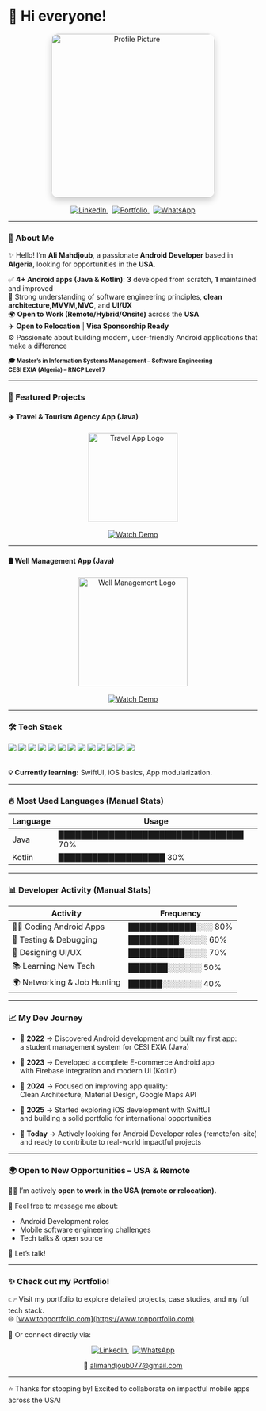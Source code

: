 # 👦 Hi everyone!

<div align="center">
  <img src="FREE%20.png" alt="Profile Picture" width="330" style="border-radius: 14px; box-shadow: 0 6px 14px rgba(0,0,0,0.2);" />
</div>

<br/>

<div align="center">

  <!-- LinkedIn -->
  <a href="https://www.linkedin.com/in/ali-mahdjoub-709b351ba/" target="_blank">
    <img src="https://img.shields.io/badge/LinkedIn-0A66C2?style=for-the-badge&logo=linkedin&logoColor=white" alt="LinkedIn" />
  </a>
  &nbsp;

  <!-- Portfolio (noir simple) -->
  <a href="https://tonportfolio.com" target="_blank">
    <img src="https://img.shields.io/badge/Portfolio-000000?style=for-the-badge&logo=firefox&logoColor=white" alt="Portfolio" />
  </a>
  &nbsp;

  <!-- WhatsApp -->
  <a href="https://wa.me/213671236181" target="_blank">
    <img src="https://img.shields.io/badge/WhatsApp-25D366?style=for-the-badge&logo=whatsapp&logoColor=white" alt="WhatsApp" />
  </a>

</div>


---

### 👋 About Me  
✨ Hello! I’m **Ali Mahdjoub**, a passionate **Android Developer** based in **Algeria**, looking for opportunities in the **USA**.

✅ **4+ Android apps (Java & Kotlin)**: **3** developed from scratch, **1** maintained and improved  
🧩 Strong understanding of software engineering principles, **clean architecture,MVVM,MVC**, and **UI/UX**  
🌍 **Open to Work (Remote/Hybrid/Onsite)** across the **USA**  
✈️ **Open to Relocation** | **Visa Sponsorship Ready**  
⚙️ Passionate about building modern, user-friendly Android applications that make a difference

<sub>**🎓 Master’s in Information Systems Management – Software Engineering  
CESI EXIA (Algeria) – RNCP Level 7**</sub>

---

### 🚀 Featured Projects



<!-- Travel & Tourism Agency App -->
<h4 align="left">✈️ Travel & Tourism Agency App (Java)</h4>
<div align="center">
  <img src="https://raw.githubusercontent.com/ali-mahdjoub/Ali-Mahdjoub/main/travel-logo.png" width="180px" alt="Travel App Logo" />
  <br/><br/>
  <a href="https://www.youtube.com/shorts/mGakM_eFe7I" target="_blank">
    <img src="https://img.shields.io/badge/▶️ Watch Demo-FF0000?style=for-the-badge&logo=youtube&logoColor=white" alt="Watch Demo"/>
  </a>
</div>

---

<!-- Well Management App -->
<h4 align="left">🛢️ Well Management App (Java)</h4>
<div align="center">
  <img src="https://raw.githubusercontent.com/ali-mahdjoub/Ali-Mahdjoub/main/well-management.png" width="220px" alt="Well Management Logo" />
  <br/><br/>
  <a href="https://www.youtube.com/shorts/8yUZmP5BnpI" target="_blank">
    <img src="https://img.shields.io/badge/▶️ Watch Demo-FF0000?style=for-the-badge&logo=youtube&logoColor=white" alt="Watch Demo"/>
  </a>
</div>

---

### 🛠 Tech Stack

<div align="left">

  <!-- Android / Java / Kotlin -->
  <img src="https://img.shields.io/badge/ANDROID-000000?style=for-the-badge&logo=android&logoColor=3DDC84" />
  <img src="https://img.shields.io/badge/JAVA-000000?style=for-the-badge&logo=java&logoColor=white" />
  <img src="https://img.shields.io/badge/KOTLIN-000000?style=for-the-badge&logo=kotlin&logoColor=7F52FF" />

  <!-- iOS / SwiftUI / Xcode -->
  <img src="https://img.shields.io/badge/IOS-000000?style=for-the-badge&logo=apple&logoColor=white" />
  <img src="https://img.shields.io/badge/SWIFTUI-000000?style=for-the-badge&logo=swift&logoColor=F05138" />
  <img src="https://img.shields.io/badge/XCODE-000000?style=for-the-badge&logo=xcode&logoColor=147EFB" />

  <!-- Outils Android / APIs -->
  <img src="https://img.shields.io/badge/GRADLE-000000?style=for-the-badge&logo=gradle&logoColor=3DDC84" />
  <img src="https://img.shields.io/badge/FIREBASE-000000?style=for-the-badge&logo=firebase&logoColor=FFCA28" />
  <img src="https://img.shields.io/badge/GOOGLE%20MAPS-000000?style=for-the-badge&logo=googlemaps&logoColor=4285F4" />
  <img src="https://img.shields.io/badge/GITHUB-000000?style=for-the-badge&logo=github&logoColor=white" />
   <img src="https://img.shields.io/badge/ANDROID%20STUDIO-000000?style=for-the-badge&logo=android-studio&logoColor=3DDC84" />
  <img src="https://img.shields.io/badge/AMADEUS-000000?style=for-the-badge&logo=airbnb&logoColor=white" />
  <img src="https://img.shields.io/badge/MATERIAL%20DESIGN-000000?style=for-the-badge&logo=material-design&logoColor=white" />

</div>

<br/>

<!-- Currently learning -->
<p align="left"><strong>💡 Currently learning:</strong> SwiftUI, iOS basics, App modularization.</p>

---
### 🔥 Most Used Languages (Manual Stats) 

| Language   | Usage     |
|------------|-----------|
|  Java       | █████████████████████████████████ 70% |
|  Kotlin     | ███████████████████               30% |

---
### 📊 Developer Activity (Manual Stats)

| Activity                      | Frequency     |
|------------------------------|----------------|
| 👨‍💻 Coding Android Apps       | ████████████░░░ 80% |
| 🧪 Testing & Debugging        | █████████░░░░░ 60% |
| 🎨 Designing UI/UX            | ██████████░░░░ 70% |
| 📚 Learning New Tech          | ███████░░░░░░ 50% |
| 🌍 Networking & Job Hunting   | ██████░░░░░░░ 40% |

---

### 📈 My Dev Journey

- 🧱 **2022** → Discovered Android development and built my first app:  
  a student management system for CESI EXIA (Java)

- 🛒 **2023** → Developed a complete E-commerce Android app  
  with Firebase integration and modern UI (Kotlin)

- 🚀 **2024** → Focused on improving app quality:  
  Clean Architecture, Material Design, Google Maps API

- 🍎 **2025** → Started exploring iOS development with SwiftUI  
  and building a solid portfolio for international opportunities

- 🎯 **Today** → Actively looking for Android Developer roles (remote/on-site)  
  and ready to contribute to real-world impactful projects
  
---
  ### 🌍 Open to New Opportunities – USA & Remote

👦🏻 I’m actively **open to work in the USA (remote or relocation).**

💬 Feel free to message me about:

- Android Development roles  
- Mobile software engineering challenges  
- Tech talks & open source  

📩 Let’s talk!

---
### ✨ Check out my Portfolio!

👉 Visit my portfolio to explore detailed projects, case studies, and my full tech stack.  
🌐 [www.tonportfolio.com](https://www.tonportfolio.com)

💬 Or connect directly via:

<div align="center">

<a href="https://www.linkedin.com/in/ali-mahdjoub-709b351ba/" target="_blank">
  <img src="https://img.shields.io/badge/LinkedIn-0A66C2?style=for-the-badge&logo=linkedin&logoColor=white" alt="LinkedIn" />
</a>
&nbsp;
<a href="https://wa.me/213671236181" target="_blank">
  <img src="https://img.shields.io/badge/WhatsApp-25D366?style=for-the-badge&logo=whatsapp&logoColor=white" alt="WhatsApp" />
</a>

<br/>

📩 alimahdjoub077@gmail.com

</div>






---
⭐ Thanks for stopping by! Excited to collaborate on impactful mobile apps across the USA!
